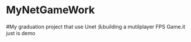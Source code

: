 # MyNetGameWork
#My graduation project that use Unet 头building a mutilplayer FPS Game.it just is demo
